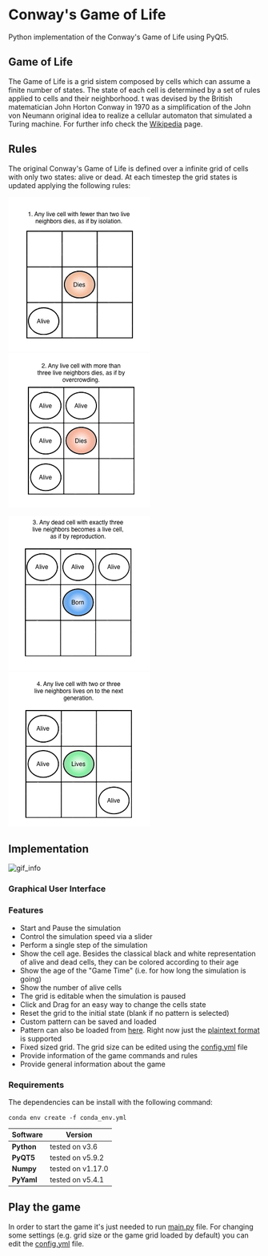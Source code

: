 # Conway's Game of Life
Python implementation of the Conway's Game of Life using PyQt5.

## Game of Life
The Game of Life is a grid sistem composed by cells which can assume a finite number of states. The state of each cell is determined by a set of rules applied to cells and their neighborhood.
t was devised by the British matematician John Horton Conway in 1970 as a simplification of the John von Neumann original idea to realize a cellular automaton that simulated a Turing machine.
For further info check the [Wikipedia](https://en.wikipedia.org/wiki/Conway%27s_Game_of_Life) page.

## Rules
The original Conway's Game of Life is defined over a infinite grid of cells with only two states: alive or dead.
At each timestep the grid states is updated applying the following rules:

![image info](./resources/images/rule1.png)
![image info](./resources/images/rule2.png)


![image info](./resources/images/rule3.png)
![image info](./resources/images/rule4.png)

## Implementation
![gif_info](./resources/images/examples.gif)




### Graphical User Interface

### Features
- Start and Pause the simulation
- Control the simulation speed via a slider
- Perform a single step of the simulation
- Show the cell age.
Besides the classical black and white representation of alive and dead cells, they can be colored according to their age
- Show the age of the "Game Time" (i.e. for how long the simulation is going)
- Show the number of alive cells
- The grid is editable when the simulation is paused
- Click and Drag for an easy way to change the cells state
- Reset the grid to the initial state (blank if no pattern is selected)
- Custom pattern can be saved and loaded
- Pattern can also be loaded from [here](https://conwaylife.com/wiki/Category:Patterns).
Right now just the [plaintext format](https://www.conwaylife.com/wiki/Plaintext) is supported
- Fixed sized grid.
The grid size can be edited using the [config.yml](./config.yml) file
- Provide information of the game commands and rules
- Provide general information about the game

### Requirements
The dependencies can be install with the following command:
```
conda env create -f conda_env.yml
```

| Software   | Version           |
| -----------|-------------------|
| **Python** | tested on v3.6    | 
| **PyQT5**  | tested on v5.9.2  |
| **Numpy**  | tested on v1.17.0 |
| **PyYaml** | tested on v5.4.1  |



## Play the game
In order to start the game it's just needed to run [main.py](./main.py) file. For changing some settings (e.g. grid size or the game grid loaded by default) you can edit the [config.yml](./config.yml) file.
